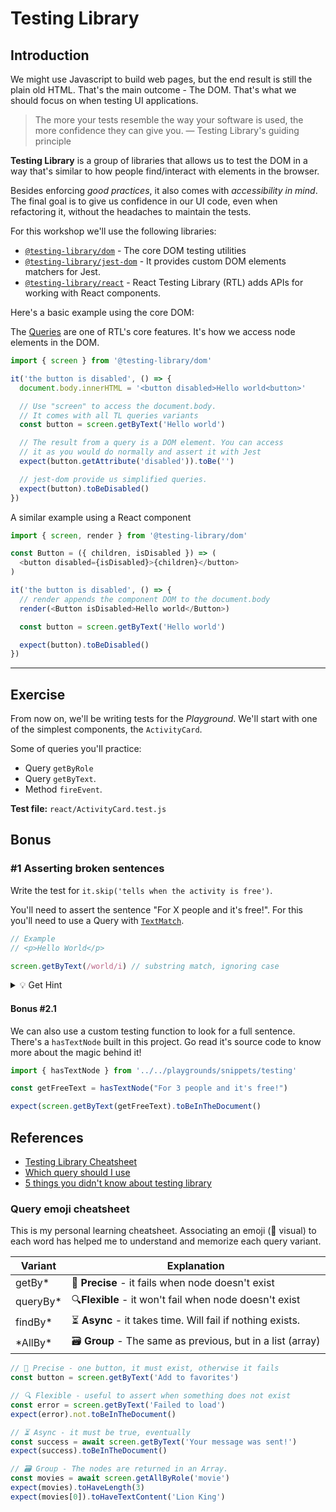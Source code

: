 # Testing Library

## Introduction

We might use Javascript to build web pages, but the end result is still the plain old HTML. That's the main outcome - The DOM. That's what we should focus on when testing UI applications.

> The more your tests resemble the way your software is used, the more confidence they can give you. — Testing Library's guiding principle

**Testing Library** is a group of libraries that allows us to test the DOM in a way that's similar to how people find/interact with elements in the browser.

Besides enforcing _good practices_, it also comes with _accessibility in mind_. The final goal is to give us confidence in our UI code, even when refactoring it, without the headaches to maintain the tests.

For this workshop we'll use the following libraries:

- [`@testing-library/dom`](https://testing-library.com/docs/dom-testing-library/install) - The core DOM testing utilities
- [`@testing-library/jest-dom`](https://github.com/testing-library/jest-dom) - It provides custom DOM elements matchers for Jest.
- [`@testing-library/react`](https://testing-library.com/docs/react-testing-library/intro) - React Testing Library (RTL) adds APIs for working with React components.

Here's a basic example using the core DOM:

The [Queries](https://testing-library.com/docs/dom-testing-library/api-queries#queries) are one of RTL's core features. It's how we access node elements in the DOM.

```js
import { screen } from '@testing-library/dom'

it('the button is disabled', () => {
  document.body.innerHTML = '<button disabled>Hello world<button>'

  // Use "screen" to access the document.body.
  // It comes with all TL queries variants
  const button = screen.getByText('Hello world')

  // The result from a query is a DOM element. You can access
  // it as you would do normally and assert it with Jest
  expect(button.getAttribute('disabled')).toBe('')

  // jest-dom provide us simplified queries.
  expect(button).toBeDisabled()
})
```

A similar example using a React component

```js
import { screen, render } from '@testing-library/dom'

const Button = ({ children, isDisabled }) => (
  <button disabled={isDisabled}>{children}</button>
)

it('the button is disabled', () => {
  // render appends the component DOM to the document.body
  render(<Button isDisabled>Hello world</Button>)

  const button = screen.getByText('Hello world')

  expect(button).toBeDisabled()
})
```

---

## Exercise

From now on, we'll be writing tests for the _Playground_.
We'll start with one of the simplest components, the `ActivityCard`.

Some of queries you'll practice:

- Query `getByRole`
- Query `getByText`.
- Method `fireEvent`.

**Test file:** `react/ActivityCard.test.js`

## Bonus

### #1 Asserting broken sentences

Write the test for `it.skip('tells when the activity is free')`.

You'll need to assert the sentence "For X people and it's free!". For this you'll need to use a Query with [`TextMatch`](https://testing-library.com/docs/dom-testing-library/api-queries#textmatch-examples).

```js
// Example
// <p>Hello World</p>

screen.getByText(/world/i) // substring match, ignoring case
```

<details>
  <summary>💡 Get Hint</summary>
  
  When a sentence is split into different nodes, the Testing Library can't find the sentence. Try using regex to look for a part, and then access the `parentElement` to check its `textContent`.

```js
screen.getByText(/it's free/i).parentElement
```

</details>

#### Bonus #2.1

We can also use a custom testing function to look for a full sentence. There's a `hasTextNode` built in this project. Go read it's source code to know more about the magic behind it!

```js
import { hasTextNode } from '../../playgrounds/snippets/testing'

const getFreeText = hasTextNode("For 3 people and it's free!")

expect(screen.getByText(getFreeText).toBeInTheDocument()
```

## References

- [Testing Library Cheatsheet](https://testing-library.com/docs/dom-testing-library/cheatsheet)
- [Which query should I use](https://testing-library.com/docs/guide-which-query)
- [5 things you didn't know about testing library](https://www.polvara.me/posts/five-things-you-didnt-know-about-testing-library/)

### Query emoji cheatsheet

This is my personal learning cheatsheet. Associating an emoji (🧠 visual) to each word has helped me to understand and memorize each query variant.

| Variant   | Explanation                                                |
| --------- | ---------------------------------------------------------- |
| getBy\*   | 🎯 **Precise** - it fails when node doesn't exist          |
| queryBy\* | 🔍**Flexible** - it won't fail when node doesn't exist     |
| findBy\*  | ⏳ **Async** - it takes time. Will fail if nothing exists. |
| \*AllBy\* | 🗃 **Group** - The same as previous, but in a list (array)  |

```js
// 🎯 Precise - one button, it must exist, otherwise it fails
const button = screen.getByText('Add to favorites')

// 🔍 Flexible - useful to assert when something does not exist
const error = screen.getByText('Failed to load')
expect(error).not.toBeInTheDocument()

// ⏳ Async - it must be true, eventually
const success = await screen.getByText('Your message was sent!')
expect(success).toBeInTheDocument()

// 🗃 Group - The nodes are returned in an Array.
const movies = await screen.getAllByRole('movie')
expect(movies).toHaveLength(3)
expect(movies[0]).toHaveTextContent('Lion King')
```
